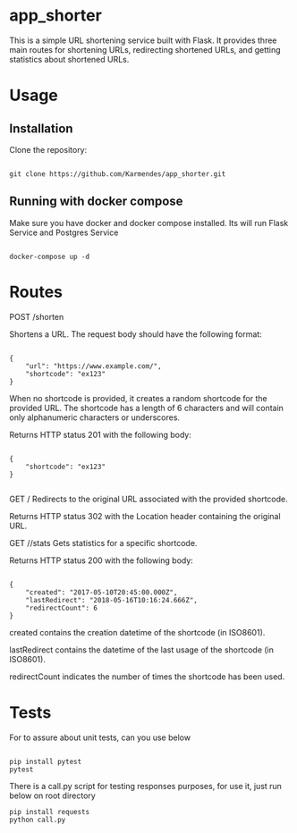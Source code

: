 # app_shorter

This is a simple URL shortening service built with Flask. It provides three main routes for shortening URLs, redirecting shortened URLs, and getting statistics about shortened URLs.

# Usage
## Installation

Clone the repository:

```

git clone https://github.com/Karmendes/app_shorter.git

```
## Running with docker compose

Make sure you have docker and docker compose installed. Its will run Flask Service and Postgres Service

```

docker-compose up -d

```

# Routes

POST /shorten

Shortens a URL. The request body should have the following format:

```

{
    "url": "https://www.example.com/",
    "shortcode": "ex123"
}

```

When no shortcode is provided, it creates a random shortcode for the provided URL. The shortcode has a length of 6 characters and will contain only alphanumeric characters or underscores.

Returns HTTP status 201 with the following body:

```

{
    "shortcode": "ex123"
}


```


GET /<shortcode>
Redirects to the original URL associated with the provided shortcode.

Returns HTTP status 302 with the Location header containing the original URL.

GET /<shortcode>/stats
Gets statistics for a specific shortcode.

Returns HTTP status 200 with the following body:

```

{
    "created": "2017-05-10T20:45:00.000Z",
    "lastRedirect": "2018-05-16T10:16:24.666Z",
    "redirectCount": 6
}

```

created contains the creation datetime of the shortcode (in ISO8601).

lastRedirect contains the datetime of the last usage of the shortcode (in ISO8601).

redirectCount indicates the number of times the shortcode has been used.

# Tests

For to assure about unit tests, can you use below

```

pip install pytest
pytest

```

There is a call.py script for testing responses purposes, for use it, just run below on root directory

```
pip install requests 
python call.py

```
